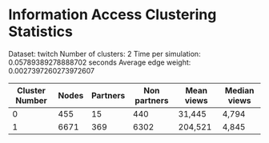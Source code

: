 # Information Access Clustering Statistics

Dataset: twitch
Number of clusters: 2
Time per simulation: 0.05789389278888702 seconds
Average edge weight: 0.0027397260273972607

| Cluster Number | Nodes | Partners | Non partners | Mean views | Median views |
|------|-------|------|-------|------|-------|
| 0 | 455 | 15 | 440| 31,445 | 4,794 |
| 1 | 6671 | 369 | 6302| 204,521 | 4,845 |

